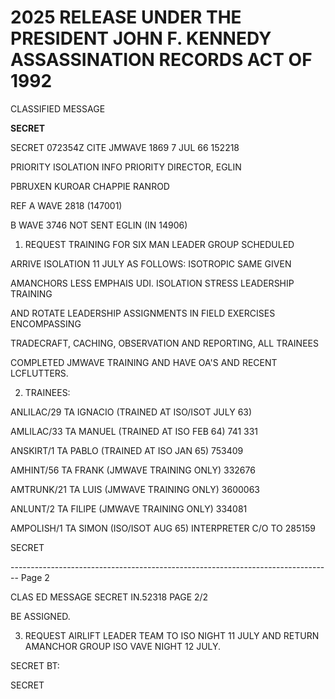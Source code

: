 # 2025 RELEASE UNDER THE PRESIDENT JOHN F. KENNEDY ASSASSINATION RECORDS ACT OF 1992

CLASSIFIED MESSAGE

**SECRET**

SECRET 072354Z CITE JMWAVE 1869 7 JUL 66 152218

PRIORITY ISOLATION INFO PRIORITY DIRECTOR, EGLIN

PBRUXEN KUROAR CHAPPIE RANROD

REF A WAVE 2818 (147001)

B WAVE 3746 NOT SENT EGLIN (IN 14906)

1. REQUEST TRAINING FOR SIX MAN LEADER GROUP SCHEDULED

ARRIVE ISOLATION 11 JULY AS FOLLOWS: ISOTROPIC SAME GIVEN

AMANCHORS LESS EMPHAIS UDI. ISOLATION STRESS LEADERSHIP TRAINING

AND ROTATE LEADERSHIP ASSIGNMENTS IN FIELD EXERCISES ENCOMPASSING

TRADECRAFT, CACHING, OBSERVATION AND REPORTING, ALL TRAINEES

COMPLETED JMWAVE TRAINING AND HAVE OA'S AND RECENT LCFLUTTERS.

2. TRAINEES:

ANLILAC/29 TA IGNACIO (TRAINED AT ISO/ISOT JULY 63)

AMLILAC/33 TA MANUEL (TRAINED AT ISO FEB 64) 741 331

ANSKIRT/1 TA PABLO (TRAINED AT ISO JAN 65) 753409

AMHINT/56 TA FRANK (JMWAVE TRAINING ONLY) 332676

AMTRUNK/21 TA LUIS (JMWAVE TRAINING ONLY) 3600063

ANLUNT/2 TA FILIPE (JMWAVE TRAINING ONLY) 334081

AMPOLISH/1 TA SIMON (ISO/ISOT AUG 65) INTERPRETER C/O TO 285159

SECRET


-------------------------------------------------------------------------------- Page 2

CLAS ED MESSAGE SECRET IN.52318 PAGE 2/2

BE ASSIGNED.

3. REQUEST AIRLIFT LEADER TEAM TO ISO NIGHT 11 JULY AND RETURN AMANCHOR GROUP ISO VAVE NIGHT 12 JULY.

SECRET
BT:

SECRET
